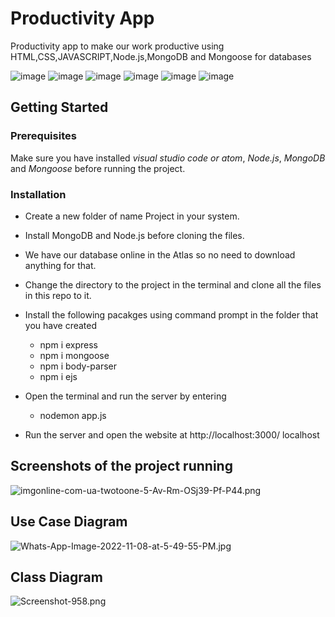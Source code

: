 # Productivity App
Productivity app to make our work productive using HTML,CSS,JAVASCRIPT,Node.js,MongoDB and Mongoose for databases

![image](https://img.shields.io/badge/HTML5-E34F26?style=for-the-badge&logo=html5&logoColor=white)
![image](https://img.shields.io/badge/CSS3-1572B6?style=for-the-badge&logo=css3&logoColor=white)
![image](https://img.shields.io/badge/JavaScript-323330?style=for-the-badge&logo=javascript&logoColor=F7DF1E)
![image](https://img.shields.io/badge/Node.js-43853D?style=for-the-badge&logo=node.js&logoColor=white)
![image](https://img.shields.io/badge/MongoDB-4EA94B?style=for-the-badge&logo=mongodb&logoColor=white)
![image](https://img.shields.io/badge/Express.js-404D59?style=for-the-badge)

## Getting Started
### Prerequisites

Make sure you have installed *visual studio code or atom*, *Node.js*, *MongoDB* and  *Mongoose* before running the project.

### Installation

* Create a new folder of name Project in your system.
* Install MongoDB and Node.js before cloning the files.
* We have our database online in the Atlas so no need to download anything for that.
* Change the directory to the project in the terminal and clone all the files in this repo to it.
   
* Install the following pacakges using command prompt in the folder that you have created
   
   * npm i express
   * npm i mongoose
   * npm i body-parser
   * npm i ejs

* Open the terminal and run the server by entering

   * nodemon app.js
   
* Run the server and open the website at http://localhost:3000/ localhost

## Screenshots of the project running
![imgonline-com-ua-twotoone-5-Av-Rm-OSj39-Pf-P44.png](https://i.postimg.cc/g00LwB9F/imgonline-com-ua-twotoone-5-Av-Rm-OSj39-Pf-P44.png)

## Use Case Diagram
![Whats-App-Image-2022-11-08-at-5-49-55-PM.jpg](https://i.postimg.cc/nrZk4YTV/Whats-App-Image-2022-11-08-at-5-49-55-PM.jpg)

## Class Diagram
![Screenshot-958.png](https://i.postimg.cc/bN84z1xR/Screenshot-958.png)

